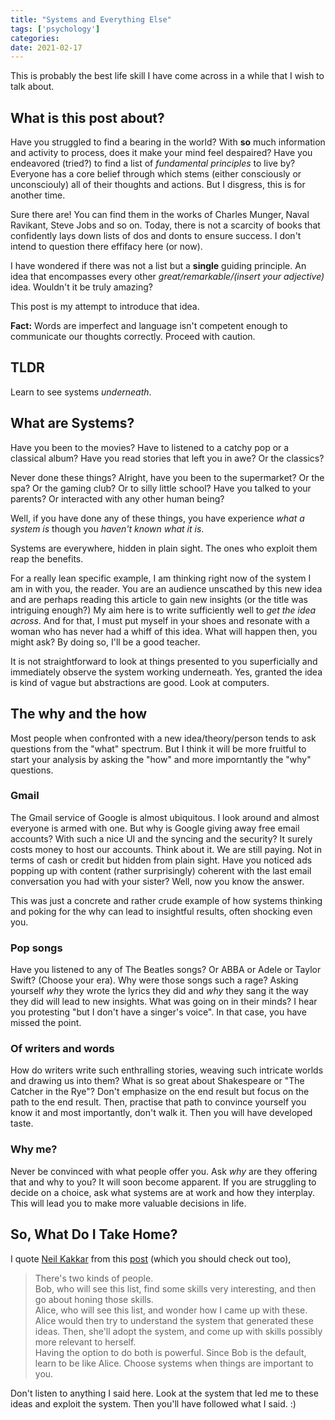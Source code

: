 ```yaml
---
title: "Systems and Everything Else"
tags: ['psychology']
categories: 
date: 2021-02-17
---
```




This is probably the best life skill I have come across in a while that I wish to talk about.     

## What is this post about?   

Have you struggled to find a bearing in the world? With **so** much information and activity to process, does it make your mind feel despaired? Have you endeavored (tried?) to find a list of _fundamental principles_ to live by? Everyone has a core belief through which stems (either consciously or unconsciouly) all of their thoughts and actions. But I disgress, this is for another time.  

Sure there are! You can find them in the works of  Charles Munger, Naval Ravikant, Steve Jobs and so on. Today, there is not a scarcity of books that confidently lays down lists of dos and donts to ensure success. I don't intend to question there effifacy here (or now).

I have wondered if there was not a list but a **single** guiding principle. An idea that encompasses every other _great/remarkable/(insert your adjective)_ idea. Wouldn't it be truly amazing?   

This post is my attempt to introduce that idea.   

**Fact:** Words are imperfect and language isn't competent enough to communicate our thoughts correctly. Proceed with caution.    
 
## TLDR  

Learn to see systems _underneath_.  

## What are Systems?  

Have you been to the movies? Have to listened to a catchy pop or a classical album? Have you read stories that left you in awe? Or the classics?   

Never done these things? Alright, have you been to the supermarket? Or the spa? Or the gaming club? Or to silly little school? Have you talked to your parents? Or interacted with any other human being?  

Well, if you have done any of these things, you have experience _what a system is_ though you _haven't known what it is_.  

Systems are everywhere, hidden in plain sight. The ones who exploit them reap the benefits.  

For a really lean specific example, I am thinking right now of the system I am in with you, the reader. You are an audience unscathed by this new idea and are perhaps reading this article to gain new insights (or the title was intriguing enough?) My aim here is to write sufficiently well to _get the idea across_. And for that, I must put myself in your shoes and resonate with a woman who has never had a whiff of this idea. What will happen then, you might ask? By doing so, I'll be a good teacher.   

It is not straightforward to look at things presented to you superficially and immediately observe the system working underneath. Yes, granted the idea is kind of vague but abstractions are good. Look at computers.  

## The why and the how

Most people when confronted with a new idea/theory/person tends to ask questions from the "what" spectrum. But I think it will be more fruitful to start your analysis by asking the "how" and more imporntantly the "why" questions.  

### Gmail  

The Gmail service of Google is almost ubiquitous. I look around and almost everyone is armed with one. But why is Google giving away free email accounts? With such a nice UI and the syncing and the security? It surely costs money to host our accounts. 
Think about it. We are still paying. Not in terms of cash or credit but hidden from plain sight. Have you noticed ads popping up with content (rather surprisingly) coherent with the last email conversation you had with your sister? Well, now you know the answer.  

This was just a concrete and rather crude example of how systems thinking and poking for the why can lead to insightful results, often shocking even you.   

### Pop songs   

Have you listened to any of The Beatles songs? Or ABBA or Adele or Taylor Swift? (Choose your era). Why were those songs such a rage? Asking yourself _why_ they wrote the lyrics they did and _why_ they sang it the way they did will lead to new insights. What was going on in their minds? I hear you protesting "but I don't have a singer's voice". In that case, you have missed the point.     

### Of writers and words  

How do writers write such enthralling stories, weaving such intricate worlds and drawing us into them? What is so great about Shakespeare or "The Catcher in the Rye"? Don't emphasize on the end result but focus on the path to the end result. Then, practise that path to convince yourself you know it and most importantly, don't walk it. Then you will have developed taste.   

### Why me?  

Never be convinced with what people offer you. Ask _why_ are they offering that and why to you? It will soon become apparent. If you are struggling to decide on a choice, ask what systems are at work and how they interplay. This will lead you to make more valuable decisions in life.   

## So, What Do I Take Home?   

I quote [Neil Kakkar][kakkar] from this [post][kakkarpost] (which you should check out too),

> There's two kinds of people.   
Bob, who will see this list, find some skills very interesting, and then go about honing those skills.  
Alice, who will see this list, and wonder how I came up with these. Alice would then try to understand the system that generated these ideas. Then, she'll adopt the system, and come up with skills possibly more relevant to herself.   
Having the option to do both is powerful. Since Bob is the default, learn to be like Alice. Choose systems when things are important to you.    


Don't listen to anything I said here. Look at the system that led me to these ideas and exploit the system. Then you'll have followed what I said. :)   

[kakkar]: https://neilkakkar.com/
[kakkarpost]: https://neilkakkar.com/powerful-life-skills.html 
